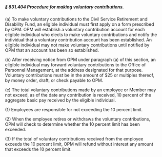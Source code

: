 ##### § 831.404 Procedure for making voluntary contributions. #####

(a) To make voluntary contributions to the Civil Service Retirement and Disability Fund, an eligible individual must first apply on a form prescribed by OPM. OPM will establish a voluntary contribution account for each eligible individual who elects to make voluntary contributions and notify the individual that a voluntary contribution account has been established. An eligible individual may not make voluntary contributions until notified by OPM that an account has been so established.

(b) After receiving notice from OPM under paragraph (a) of this section, an eligible individual may forward voluntary contributions to the Office of Personnel Management, at the address designated for that purpose. Voluntary contributions must be in the amount of $25 or multiples thereof, by money order, draft, or check payable to OPM.

(c) The total voluntary contributions made by an employee or Member may not exceed, as of the date any contribution is received, 10 percent of the aggregate basic pay received by the eligible individual.

(1) Employees are responsible for not exceeding the 10 percent limit.

(2) When the employee retires or withdraws the voluntary contributions, OPM will check to determine whether the 10 percent limit has been exceeded.

(3) If the total of voluntary contributions received from the employee exceeds the 10 percent limit, OPM will refund without interest any amount that exceeds the 10 percent limit.